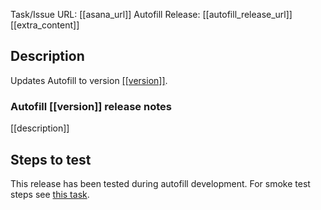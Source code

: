 Task/Issue URL: [[asana_url]]
Autofill Release: [[autofill_release_url]]
[[extra_content]]

## Description
Updates Autofill to version [[[version]]]([[autofill_release_url]]).

### Autofill [[version]] release notes
[[description]]

## Steps to test
This release has been tested during autofill development. For smoke test steps see [this task](https://app.asana.com/0/1198964220583541/1200583647142330/f).
